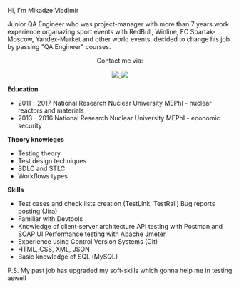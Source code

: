 Hi, I'm Mikadze Vladimir

Junior QA Engineer who was project-manager with more than 7 years work experience organazing sport events with RedBull, Winline, 
FC Spartak-Moscow, Yandex-Market  and other world events, decided to change his job by passing "QA Engineer" courses.

<p align='center'>
   Сontact me via:
 </p>
<p align='center'>
   <a href="mailto:v.mikadze10@gmail.com">
       <img src="https://img.shields.io/badge/Gmail-D14836?style=for-the-badge&logo=gmail&logoColor=white"/>
   </a>
<a href="https://t.me/mikadzev">
       <img src="https://img.shields.io/badge/Telegram-2CA5E0?style=for-the-badge&logo=telegram&logoColor=white"/>
   </a>
  </p>

<b> Education </b>

*  2011 - 2017 National Research Nuclear University MEPhI - nuclear reactors and materials
*  2013 - 2016 National Research Nuclear University MEPhI - economic security

<b> Theory knowleges </b>

*  Testing theory
*  Test design techniques
*  SDLC and STLC
*  Workflows types

<b> Skills </b>

*  Test cases and check lists creation (TestLink, TestRail) Bug reports posting (Jira)
*  Familiar with Devtools
*  Knowledge of client‐server architecture API testing with Postman and SOAP UI Performance testing with Apache Jmeter
*  Experience using Control Version Systems (Git)
*  HTML, CSS, XML, JSON
*  Basic knowledge of SQL (MySQL)

P.S.
My past job has upgraded my soft-skills which gonna help me in testing aswell
